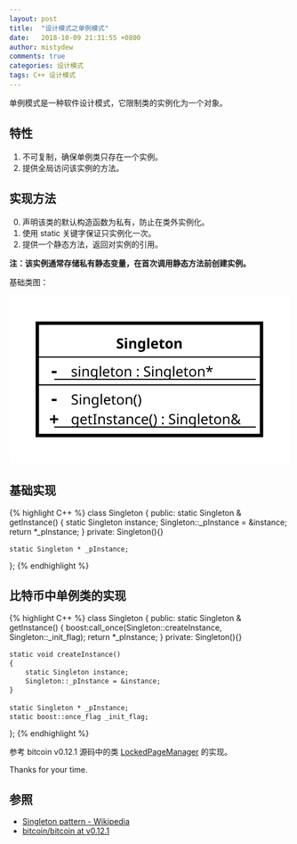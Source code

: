 ```yaml
---
layout: post
title:  "设计模式之单例模式"
date:   2018-10-09 21:31:55 +0800
author: mistydew
comments: true
categories: 设计模式
tags: C++ 设计模式
---
```

单例模式是一种软件设计模式，它限制类的实例化为一个对象。

## 特性

1. 不可复制，确保单例类只存在一个实例。
2. 提供全局访问该实例的方法。

## 实现方法

0. 声明该类的默认构造函数为私有，防止在类外实例化。
1. 使用 static 关键字保证只实例化一次。
2. 提供一个静态方法，返回对实例的引用。

**注：该实例通常存储私有静态变量，在首次调用静态方法前创建实例。**

基础类图：

![singleton](/images/designpatterns/singleton.svg)

## 基础实现

{% highlight C++ %}
class Singleton
{
public:
    static Singleton & getInstance()
    {
        static Singleton instance;
        Singleton::_pInstance = &instance;
        return *_pInstance;
    }
private:
    Singleton(){}

    static Singleton * _pInstance;
};
{% endhighlight %}

## 比特币中单例类的实现

{% highlight C++ %}
class Singleton
{
public:
static Singleton & getInstance()
    {
        boost:call_once(Singleton::createInstance, Singleton::_init_flag);
        return *_pInstance;
    }
private:
    Singleton(){}

    static void createInstance()
    {
        static Singleton instance;
        Singleton::_pInstance = &instance;
    }

    static Singleton * _pInstance;
    static boost::once_flag _init_flag;
};
{% endhighlight %}

参考 bitcoin v0.12.1 源码中的类 [LockedPageManager](https://github.com/bitcoin/bitcoin/blob/v0.12.1/src/support/pagelocker.h) 的实现。

Thanks for your time.

## 参照

* [Singleton pattern - Wikipedia](https://en.wikipedia.org/wiki/Singleton_pattern)
* [bitcoin/bitcoin at v0.12.1](https://github.com/bitcoin/bitcoin/tree/v0.12.1)
